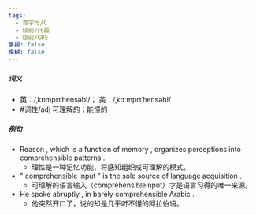 ```yaml
---
tags:
  - 首字母/C
  - 级别/托福
  - 级别/GRE
掌握: false
模糊: false
---
```

##### 词义
- 英：/ˌkɒmprɪˈhensəbl/； 美：/ˌkɑːmprɪˈhensəbl/
- #词性/adj  可理解的；能懂的
##### 例句
- Reason , which is a function of memory , organizes perceptions into comprehensible patterns .
	- 理性是一种记忆功能，将感知组织成可理解的模式。
- " comprehensible input " is the sole source of language acquisition .
	- 可理解的语言输入（comprehensibleinput）才是语言习得的唯一来源。
- He spoke abruptly , in barely comprehensible Arabic .
	- 他突然开口了，说的却是几乎听不懂的阿拉伯语。
